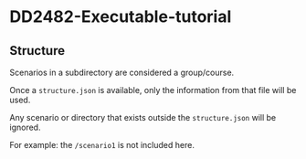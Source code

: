 # DD2482-Executable-tutorial

## Structure

Scenarios in a subdirectory are considered a group/course.

Once a `structure.json` is available, only the information from that file will be used.

Any scenario or directory that exists outside the `structure.json` will be ignored.

For example: the `/scenario1` is not included here.